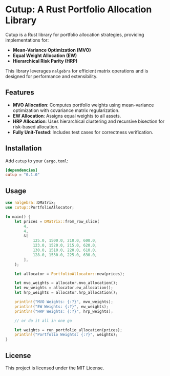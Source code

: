 # Cutup: A Rust Portfolio Allocation Library

Cutup is a Rust library for portfolio allocation strategies, providing implementations for:

- **Mean-Variance Optimization (MVO)**
- **Equal Weight Allocation (EW)**
- **Hierarchical Risk Parity (HRP)**

This library leverages `nalgebra` for efficient matrix operations and is designed for performance and extensibility.

## Features

- **MVO Allocation**: Computes portfolio weights using mean-variance optimization with covariance matrix regularization.
- **EW Allocation**: Assigns equal weights to all assets.
- **HRP Allocation**: Uses hierarchical clustering and recursive bisection for risk-based allocation.
- **Fully Unit-Tested**: Includes test cases for correctness verification.

## Installation

Add `cutup` to your `Cargo.toml`:

```toml
[dependencies]
cutup = "0.1.0"
```

## Usage

```rust
use nalgebra::DMatrix;
use cutup::PortfolioAllocator;

fn main() {
    let prices = DMatrix::from_row_slice(
        4,
        4,
        &[
            125.0, 1500.0, 210.0, 600.0,
            123.0, 1520.0, 215.0, 620.0,
            130.0, 1510.0, 220.0, 610.0,
            128.0, 1530.0, 225.0, 630.0,
        ],
    );

    let allocator = PortfolioAllocator::new(prices);

    let mvo_weights = allocator.mvo_allocation();
    let ew_weights = allocator.ew_allocation();
    let hrp_weights = allocator.hrp_allocation();

    println!("MVO Weights: {:?}", mvo_weights);
    println!("EW Weights: {:?}", ew_weights);
    println!("HRP Weights: {:?}", hrp_weights);

    // or do it all in one go

    let weights = run_portfolio_allocation(prices);
    println!("Portfolio Weights: {:?}", weights);
}
```

## License

This project is licensed under the MIT License.
